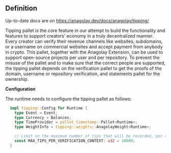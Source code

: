 ## Definition

Up-to-date docs are on https://anagolay.dev/docs/anagolay/tipping/

Tipping pallet is the core feature in our attempt to build the functionality and features to support creators’ economy in a truly decentralized manner. Every creator can verify their revenue channels like websites, subdomains, or a username on commercial websites and accept payment from anybody in crypto. This pallet, together with the Anagolay Extension, can be used to support open-source projects per user and per repository. To prevent the misuse of the pallet and to make sure that the correct people are supported, the tipping pallet depends on the verification pallet to get the proofs of the domain, username or repository verification, and statements pallet for the ownership.

**Configuration**

The runtime needs to configure the tipping pallet as follows:

```rust
  impl tipping::Config for Runtime {
    type Event = Event;
    type Currency = Balances;
    type TimeProvider = pallet_timestamp::Pallet<Runtime>;
    type WeightInfo = tipping::weights::AnagolayWeight<Runtime>;

    // Limit on the maximum number of tips that will be recorded, per context
    const MAX_TIPS_PER_VERIFICATION_CONTEXT: u32 = 10000;
  }
```


